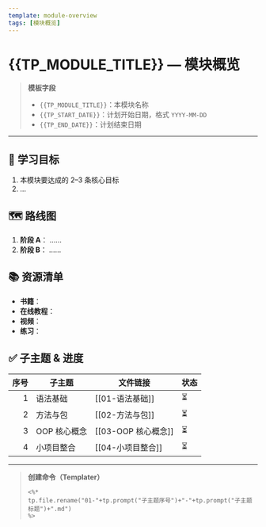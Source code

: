 ```yaml
---
template: module-overview
tags: [模块概览]
---
```


# {{TP_MODULE_TITLE}} — 模块概览

> **模板字段**  
> - `{{TP_MODULE_TITLE}}`：本模块名称  
> - `{{TP_START_DATE}}`：计划开始日期，格式 `YYYY-MM-DD`  
> - `{{TP_END_DATE}}`：计划结束日期

---

## 📌 学习目标  
1. 本模块要达成的 2–3 条核心目标  
2. …

## 🗺️ 路线图  
1. **阶段 A**： ……  
2. **阶段 B**： ……  

## 📚 资源清单  
- **书籍**：  
- **在线教程**：  
- **视频**：  
- **练习**：  

## ✅ 子主题 & 进度  
| 序号 | 子主题                | 文件链接                              | 状态    |
|----:|---------------------|-------------------------------------|-------|
| 1   | 语法基础              | [[01-语法基础]]                      | ⏳     |
| 2   | 方法与包              | [[02-方法与包]]                      | ⏳     |
| 3   | OOP 核心概念         | [[03-OOP 核心概念]]                  | ⏳     |
| 4   | 小项目整合            | [[04-小项目整合]]                    | ⏳     |

---

> **创建命令（Templater）**  
> ```
> <%*  
> tp.file.rename("01-"+tp.prompt("子主题序号")+"-"+tp.prompt("子主题标题")+".md")  
> %>
> ```
